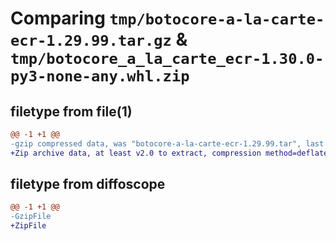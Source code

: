 # Comparing `tmp/botocore-a-la-carte-ecr-1.29.99.tar.gz` & `tmp/botocore_a_la_carte_ecr-1.30.0-py3-none-any.whl.zip`

## filetype from file(1)

```diff
@@ -1 +1 @@
-gzip compressed data, was "botocore-a-la-carte-ecr-1.29.99.tar", last modified: Sat Mar 25 01:22:39 2023, max compression
+Zip archive data, at least v2.0 to extract, compression method=deflate
```

## filetype from diffoscope

```diff
@@ -1 +1 @@
-GzipFile
+ZipFile
```

